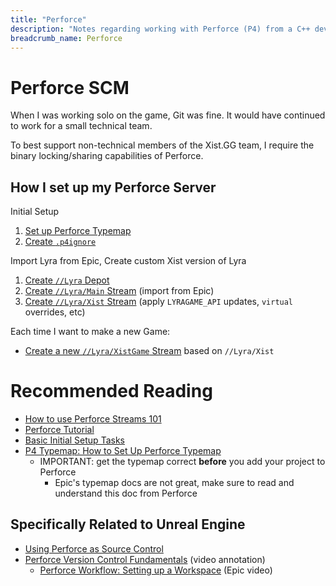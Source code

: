 ```yaml
---
title: "Perforce"
description: "Notes regarding working with Perforce (P4) from a C++ dev perspective."
breadcrumb_name: Perforce
---
```


# Perforce SCM

When I was working solo on the game, Git was fine.
It would have continued to work for a small technical team.

To best support non-technical members of the Xist.GG team,
I require the binary locking/sharing capabilities of Perforce.


## How I set up my Perforce Server

Initial Setup
1. [Set up Perforce Typemap](./Typemap)
2. [Create `.p4ignore`](./p4ignore)

Import Lyra from Epic, Create custom Xist version of Lyra
1. [Create `//Lyra` Depot](./How-to-Create-Lyra-Depot)
2. [Create `//Lyra/Main` Stream](./How-to-Create-Lyra-Main-Stream) (import from Epic)
3. [Create `//Lyra/Xist` Stream](./How-to-Create-Lyra-Xist-Stream) (apply `LYRAGAME_API` updates, `virtual` overrides, etc)

Each time I want to make a new Game:

- [Create a new `//Lyra/XistGame` Stream](./How-to-Create-Lyra-Xist-Game-Stream) based on `//Lyra/Xist`


# Recommended Reading

- [How to use Perforce Streams 101](https://www.perforce.com/blog/vcs/how-use-perforce-streams-101)
- [Perforce Tutorial](https://www.perforce.com/manuals/p4guide/Content/P4Guide/chapter.tutorial.html)
- [Basic Initial Setup Tasks](https://www.perforce.com/manuals/p4guide/Content/P4Guide/basic-tasks.initial.html)
- [P4 Typemap: How to Set Up Perforce Typemap](https://www.perforce.com/blog/vcs/perforce-p4-typemap)
  - IMPORTANT: get the typemap correct **before** you add your project to Perforce
    - Epic's typemap docs are not great, make sure to read and understand this doc from Perforce


## Specifically Related to Unreal Engine

- [Using Perforce as Source Control](https://docs.unrealengine.com/5.1/en-US/using-perforce-as-source-control-for-unreal-engine/)
- [Perforce Version Control Fundamentals](./Annotations/Inside-Unreal/EpicGames-Version-Control-Fundamentals) (video annotation)
  - [Perforce Workflow: Setting up a Workspace](https://youtu.be/JxXydvG4mlI?t=1898) (Epic video)

